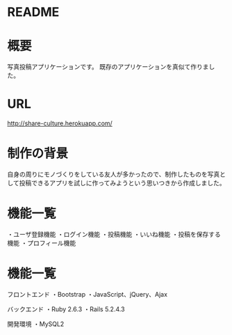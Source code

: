 # README

# 概要
写真投稿アプリケーションです。
既存のアプリケーションを真似て作りました。

# URL
http://share-culture.herokuapp.com/

# 制作の背景
自身の周りにモノづくりをしている友人が多かったので、制作したものを写真として投稿できるアプリを試しに作ってみようという思いつきから作成しました。

# 機能一覧
・ユーザ登録機能
・ログイン機能
・投稿機能
・いいね機能
・投稿を保存する機能
・プロフィール機能

# 機能一覧
フロントエンド
・Bootstrap
・JavaScript、jQuery、Ajax

バックエンド
・Ruby 2.6.3
・Rails 5.2.4.3

開発環境
・MySQL2
